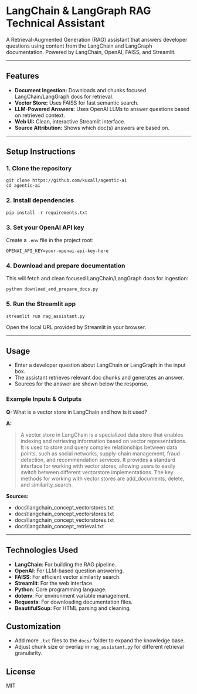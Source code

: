 # LangChain & LangGraph RAG Technical Assistant

A Retrieval-Augmented Generation (RAG) assistant that answers developer questions using content from the LangChain and LangGraph documentation. Powered by LangChain, OpenAI, FAISS, and Streamlit.

---

## Features
- **Document Ingestion:** Downloads and chunks focused LangChain/LangGraph docs for retrieval.
- **Vector Store:** Uses FAISS for fast semantic search.
- **LLM-Powered Answers:** Uses OpenAI LLMs to answer questions based on retrieved context.
- **Web UI:** Clean, interactive Streamlit interface.
- **Source Attribution:** Shows which doc(s) answers are based on.

---

## Setup Instructions

### 1. Clone the repository
```
git clone https://github.com/kuxall/agentic-ai
cd agentic-ai
```

### 2. Install dependencies
```
pip install -r requirements.txt
```

### 3. Set your OpenAI API key
Create a `.env` file in the project root:
```
OPENAI_API_KEY=your-openai-api-key-here
```

### 4. Download and prepare documentation
This will fetch and clean focused LangChain/LangGraph docs for ingestion:
```
python download_and_prepare_docs.py
```

### 5. Run the Streamlit app
```
streamlit run rag_assistant.py
```

Open the local URL provided by Streamlit in your browser.

---

## Usage
- Enter a developer question about LangChain or LangGraph in the input box.
- The assistant retrieves relevant doc chunks and generates an answer.
- Sources for the answer are shown below the response.

### Example Inputs & Outputs

**Q:** What is a vector store in LangChain and how is it used?

**A:**
> A vector store in LangChain is a specialized data store that enables indexing and retrieving information based on vector representations. It is used to store and query complex relationships between data points, such as social networks, supply-chain management, fraud detection, and recommendation services. It provides a standard interface for working with vector stores, allowing users to easily switch between different vectorstore implementations. The key methods for working with vector stores are add_documents, delete, and similarity_search.

**Sources:**
- docs\langchain_concept_vectorstores.txt
- docs\langchain_concept_vectorstores.txt
- docs\langchain_concept_vectorstores.txt
- docs\langchain_concept_retrieval.txt

---
## Technologies Used
- **LangChain**: For building the RAG pipeline.
- **OpenAI**: For LLM-based question answering.
- **FAISS**: For efficient vector similarity search.
- **Streamlit**: For the web interface.
- **Python**: Core programming language.
- **dotenv**: For environment variable management.
- **Requests**: For downloading documentation files.
- **BeautifulSoup**: For HTML parsing and cleaning.

## Customization
- Add more `.txt` files to the `docs/` folder to expand the knowledge base.
- Adjust chunk size or overlap in `rag_assistant.py` for different retrieval granularity.

## License
MIT 